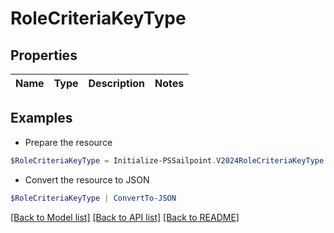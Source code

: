 # RoleCriteriaKeyType
## Properties

Name | Type | Description | Notes
------------ | ------------- | ------------- | -------------

## Examples

- Prepare the resource
```powershell
$RoleCriteriaKeyType = Initialize-PSSailpoint.V2024RoleCriteriaKeyType 
```

- Convert the resource to JSON
```powershell
$RoleCriteriaKeyType | ConvertTo-JSON
```

[[Back to Model list]](../README.md#documentation-for-models) [[Back to API list]](../README.md#documentation-for-api-endpoints) [[Back to README]](../README.md)

